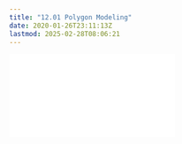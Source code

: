 ```yaml
---
title: "12.01 Polygon Modeling"
date: 2020-01-26T23:11:13Z
lastmod: 2025-02-28T08:06:21
---
```


![Link to included file content](../../../../3d-modeling/polygon-mesh-3d-modeling-basics.md)
